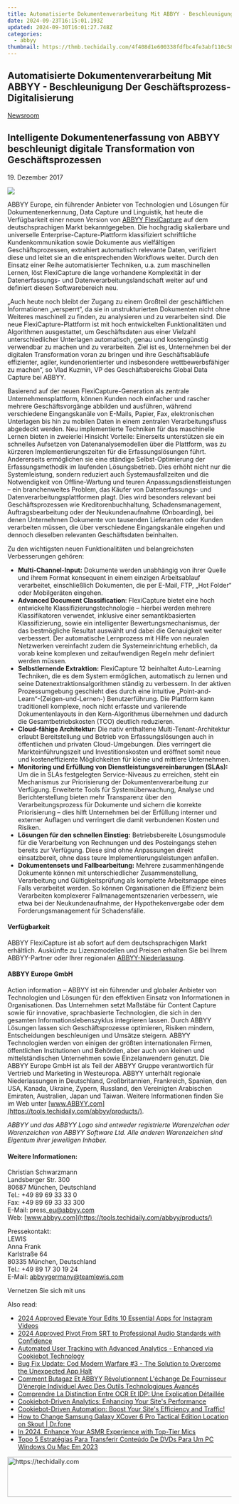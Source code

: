 ```yaml
---
title: Automatisierte Dokumentenverarbeitung Mit ABBYY - Beschleunigung Der Geschäftsprozess-Digitalisierung
date: 2024-09-23T16:15:01.193Z
updated: 2024-09-30T16:01:27.748Z
categories:
  - abbyy
thumbnail: https://thmb.techidaily.com/4f408d1e600338fdfbc4fe3abf110c58fed31529d9f9f53c6cd72af0ec21a5e5.jpg
---
```


## Automatisierte Dokumentenverarbeitung Mit ABBYY - Beschleunigung Der Geschäftsprozess-Digitalisierung

[Newsroom](https://tools.techidaily.com/abbyy/products/)

## Intelligente Dokumentenerfassung von ABBYY beschleunigt digitale Transformation von Geschäftsprozessen

19\. Dezember 2017

![](https://content.abbyy.com/-/media/project/abbyy/abbyy/branchtemplates/shutterstock_1272462163_1296-x-729.jpg?h=729&iar=0&w=1296)

ABBYY Europe, ein führender Anbieter von Technologien und Lösungen für Dokumentenerkennung, Data Capture und Linguistik, hat heute die Verfügbarkeit einer neuen Version von [ABBYY FlexiCapture](https://tools.techidaily.com/abbyy/products/) auf dem deutschsprachigen Markt bekanntgegeben. Die hochgradig skalierbare und universelle Enterprise-Capture-Plattform klassifiziert schriftliche Kundenkommunikation sowie Dokumente aus vielfältigen Geschäftsprozessen, extrahiert automatisch relevante Daten, verifiziert diese und leitet sie an die entsprechenden Workflows weiter. Durch den Einsatz einer Reihe automatisierter Techniken, u.a. zum maschinellen Lernen, löst FlexiCapture die lange vorhandene Komplexität in der Datenerfassungs- und Datenverarbeitungslandschaft weiter auf und definiert diesen Softwarebereich neu.

„Auch heute noch bleibt der Zugang zu einem Großteil der geschäftlichen Informationen „versperrt“, da sie in unstrukturierten Dokumenten nicht ohne Weiteres maschinell zu finden, zu analysieren und zu verarbeiten sind. Die neue FlexiCapture-Plattform ist mit hoch entwickelten Funktionalitäten und Algorithmen ausgestattet, um Geschäftsdaten aus einer Vielzahl unterschiedlicher Unterlagen automatisch, genau und kostengünstig verwendbar zu machen und zu verarbeiten. Ziel ist es, Unternehmen bei der digitalen Transformation voran zu bringen und ihre Geschäftsabläufe effizienter, agiler, kundenorientierter und insbesondere wettbewerbsfähiger zu machen“, so Vlad Kuzmin, VP des Geschäftsbereichs Global Data Capture bei ABBYY.

Basierend auf der neuen FlexiCapture-Generation als zentrale Unternehmensplattform, können Kunden noch einfacher und rascher mehrere Geschäftsvorgänge abbilden und ausführen, während verschiedene Eingangskanäle von E-Mails, Papier, Fax, elektronischen Unterlagen bis hin zu mobilen Daten in einem zentralen Verarbeitungsfluss abgedeckt werden. Neu implementierte Techniken für das maschinelle Lernen bieten in zweierlei Hinsicht Vorteile: Einerseits unterstützen sie ein schnelles Aufsetzen von Datenanalysemodellen über die Plattform, was zu kürzeren Implementierungszeiten für die Erfassungslösungen führt. Andererseits ermöglichen sie eine ständige Selbst-Optimierung der Erfassungsmethodik im laufenden Lösungsbetrieb. Dies erhöht nicht nur die Systemleistung, sondern reduziert auch Systemausfallzeiten und die Notwendigkeit von Offline-Wartung und teuren Anpassungsdienstleistungen – ein branchenweites Problem, das Käufer von Datenerfassungs- und Datenverarbeitungsplattformen plagt. Dies wird besonders relevant bei Geschäftsprozessen wie Kreditorenbuchhaltung, Schadensmanagement, Auftragsbearbeitung oder der Neukundenaufnahme (Onboarding), bei denen Unternehmen Dokumente von tausenden Lieferanten oder Kunden verarbeiten müssen, die über verschiedene Eingangskanäle eingehen und dennoch dieselben relevanten Geschäftsdaten beinhalten.

Zu den wichtigsten neuen Funktionalitäten und belangreichsten Verbesserungen gehören:  
  
* **Multi-Channel-Input:** Dokumente werden unabhängig von ihrer Quelle und ihrem Format konsequent in einem einzigen Arbeitsablauf verarbeitet, einschließlich Dokumenten, die per E-Mail, FTP, „Hot Folder“ oder Mobilgeräten eingehen.
* **Advanced Document Classification**: FlexiCapture bietet eine hoch entwickelte Klassifizierungstechnologie – hierbei werden mehrere Klassifikatoren verwendet, inklusive einer semantikbasierten Klassifizierung, sowie ein intelligenter Bewertungsmechanismus, der das bestmögliche Resultat auswählt und dabei die Genauigkeit weiter verbessert. Der automatische Lernprozess mit Hilfe von neuralen Netzwerken vereinfacht zudem die Systemeinrichtung erheblich, da vorab keine komplexen und zeitaufwendigen Regeln mehr definiert werden müssen.
* **Selbstlernende Extraktion:** FlexiCapture 12 beinhaltet Auto-Learning Techniken, die es dem System ermöglichen, automatisch zu lernen und seine Datenextraktionsalgorithmen ständig zu verbessern. In der aktiven Prozessumgebung geschieht dies durch eine intuitive „Point-and-Learn“-(Zeigen-und-Lernen-) Benutzerführung. Die Plattform kann traditionell komplexe, noch nicht erfasste und variierende Dokumentenlayouts in den Kern-Algorithmus übernehmen und dadurch die Gesamtbetriebskosten (TCO) deutlich reduzieren.
* **Cloud-fähige Architektur:** Die nativ enthaltene Multi-Tenant-Architektur erlaubt Bereitstellung und Betrieb von Erfassungslösungen auch in öffentlichen und privaten Cloud-Umgebungen. Dies verringert die Markteinführungszeit und Investitionskosten und eröffnet somit neue und kosteneffiziente Möglichkeiten für kleine und mittlere Unternehmen.
* **Monitoring und Erfüllung von Dienstleistungsvereinbarungen (SLAs):** Um die in SLAs festgelegten Service-Niveaus zu erreichen, steht ein Mechanismus zur Priorisierung der Dokumentenverarbeitung zur Verfügung. Erweiterte Tools für Systemüberwachung, Analyse und Berichterstellung bieten mehr Transparenz über den Verarbeitungsprozess für Dokumente und sichern die korrekte Priorisierung – dies hilft Unternehmen bei der Erfüllung interner und externer Auflagen und verringert die damit verbundenen Kosten und Risiken.
* **Lösungen für den schnellen Einstieg:** Betriebsbereite Lösungsmodule für die Verarbeitung von Rechnungen und des Posteingangs stehen bereits zur Verfügung. Diese sind ohne Anpassungen direkt einsatzbereit, ohne dass teure Implementierungsleistungen anfallen.
* **Dokumentensets und Fallbearbeitung:** Mehrere zusammenhängende Dokumente können mit unterschiedlicher Zusammenstellung, Verarbeitung und Gültigkeitsprüfung als komplette Arbeitsmappe eines Falls verarbeitet werden. So können Organisationen die Effizienz beim Verarbeiten komplexerer Fallmanagementszenarien verbessern, wie etwa bei der Neukundenaufnahme, der Hypothekenvergabe oder dem Forderungsmanagement für Schadensfälle.

#### Verfügbarkeit

ABBYY FlexiCapture ist ab sofort auf dem deutschsprachigen Markt erhältlich. Auskünfte zu Lizenzmodellen und Preisen erhalten Sie bei Ihrem ABBYY-Partner oder Ihrer regionalen [ABBYY-Niederlassung](https://tools.techidaily.com/abbyy/products/).

#### ABBYY Europe GmbH

Action information – ABBYY ist ein führender und globaler Anbieter von Technologien und Lösungen für den effektiven Einsatz von Informationen in Organisationen. Das Unternehmen setzt Maßstäbe für Content Capture sowie für innovative, sprachbasierte Technologien, die sich in den gesamten Informationslebenszyklus integrieren lassen. Durch ABBYY Lösungen lassen sich Geschäftsprozesse optimieren, Risiken mindern, Entscheidungen beschleunigen und Umsätze steigern. ABBYY Technologien werden von einigen der größten internationalen Firmen, öffentlichen Institutionen und Behörden, aber auch von kleinen und mittelständischen Unternehmen sowie Einzelanwendern genutzt. Die ABBYY Europe GmbH ist als Teil der ABBYY Gruppe verantwortlich für Vertrieb und Marketing in Westeuropa. ABBYY unterhält regionale Niederlassungen in Deutschland, Großbritannien, Frankreich, Spanien, den USA, Kanada, Ukraine, Zypern, Russland, den Vereinigten Arabischen Emiraten, Australien, Japan und Taiwan. Weitere Informationen finden Sie im Web unter [www.ABBYY.com](https://tools.techidaily.com/abbyy/products/).

_ABBYY und das ABBYY Logo sind entweder registrierte Warenzeichen oder Warenzeichen von ABBYY Software Ltd. Alle anderen Warenzeichen sind Eigentum ihrer jeweiligen Inhaber._ 

#### Weitere Informationen:

Christian Schwarzmann  
Landsberger Str. 300   
80687 München, Deutschland   
Tel.: +49 89 69 33 33 0  
Fax: +49 89 69 33 33 300  
E-Mail: press\_eu@abbyy.com  
Web: [www.abbyy.com](https://tools.techidaily.com/abbyy/products/)

  
Pressekontakt:  
LEWIS  
Anna Frank  
Karlstraße 64  
80335 München, Deutschland  
Tel.: +49 89 17 30 19 24  
E-Mail: [abbyygermany@teamlewis.com](https://tools.techidaily.com/abbyy/products/)

  
Vernetzen Sie sich mit uns

<ins class="adsbygoogle"
     style="display:block"
     data-ad-format="autorelaxed"
     data-ad-client="ca-pub-7571918770474297"
     data-ad-slot="1223367746"></ins>

<ins class="adsbygoogle"
     style="display:block"
     data-ad-client="ca-pub-7571918770474297"
     data-ad-slot="8358498916"
     data-ad-format="auto"
     data-full-width-responsive="true"></ins>

<span class="atpl-alsoreadstyle">Also read:</span>
<div><ul>
<li><a href="https://instagram-videos.techidaily.com/2024-approved-elevate-your-edits-10-essential-apps-for-instagram-videos/"><u>2024 Approved Elevate Your Edits 10 Essential Apps for Instagram Videos</u></a></li>
<li><a href="https://extra-skills.techidaily.com/2024-approved-pivot-from-srt-to-professional-audio-standards-with-confidence/"><u>2024 Approved Pivot From SRT to Professional Audio Standards with Confidence</u></a></li>
<li><a href="https://solve-latest.techidaily.com/automated-user-tracking-with-advanced-analytics-enhanced-via-cookiebot-technology/"><u>Automated User Tracking with Advanced Analytics - Enhanced via Cookiebot Technology</u></a></li>
<li><a href="https://win-solutions.techidaily.com/bug-fix-update-cod-modern-warfare-3-the-solution-to-overcome-the-unexpected-app-halt/"><u>Bug Fix Update: Cod Modern Warfare #3 - The Solution to Overcome the Unexpected App Halt</u></a></li>
<li><a href="https://solve-latest.techidaily.com/comment-butagaz-et-abbyy-revolutionnent-lechange-de-fournisseur-denergie-individuel-avec-des-outils-technologiques-avances/"><u>Comment Butagaz Et ABBYY Révolutionnent L'échange De Fournisseur D’énergie Individuel Avec Des Outils Technologiques Avancés</u></a></li>
<li><a href="https://solve-latest.techidaily.com/comprendre-la-distinction-entre-ocr-et-idp-une-explication-detaillee/"><u>Comprendre La Distinction Entre OCR Et IDP: Une Explication Détaillée</u></a></li>
<li><a href="https://solve-latest.techidaily.com/cookiebot-driven-analytics-enhancing-your-sites-performance/"><u>Cookiebot-Driven Analytics: Enhancing Your Site's Performance</u></a></li>
<li><a href="https://solve-latest.techidaily.com/cookiebot-driven-automation-boost-your-sites-efficiency-and-traffic/"><u>Cookiebot-Driven Automation: Boost Your Site's Efficiency and Traffic!</u></a></li>
<li><a href="https://location-social.techidaily.com/how-to-change-samsung-galaxy-xcover-6-pro-tactical-edition-location-on-skout-drfone-by-drfone-virtual-android/"><u>How to Change Samsung Galaxy XCover 6 Pro Tactical Edition Location on Skout | Dr.fone</u></a></li>
<li><a href="https://youtube-zero.techidaily.com/24-enhance-your-asmr-experience-with-top-tier-mics/"><u>In 2024, Enhance Your ASMR Experience with Top-Tier Mics</u></a></li>
<li><a href="https://discover-community.techidaily.com/topo-5-estrategias-para-transferir-conteudo-de-dvds-para-um-pc-windows-ou-mac-em-2023/"><u>Topo 5 Estratégias Para Transferir Conteúdo De DVDs Para Um PC Windows Ou Mac Em 2023</u></a></li>
</ul></div>

<!-- affiliate ads begin -->
<a href="https://appsumo.8odi.net/c/5597632/2130869/7443" target="_top" id="2130869">
  <img src="//a.impactradius-go.com/display-ad/7443-2130869" border="0" alt="https://techidaily.com" width="600" height="90"/>
</a>
<img height="0" width="0" src="https://appsumo.8odi.net/i/5597632/2130869/7443" style="position:absolute;visibility:hidden;" border="0" />
<!-- affiliate ads end -->

